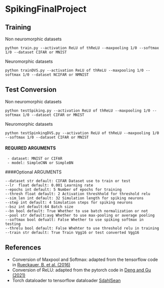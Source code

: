 # SpikingFinalProject

## Training

Non neuromorphic datasets
```
python train.py --activation ReLU of thReLU --maxpooling 1/0 --softmax 1/0 --dataset CIFAR or MNIST
```

Neuromorphic datasets
```
python trainDVS.py --activation ReLU of thReLU --maxpooling 1/0 --softmax 1/0 --dataset NCIFAR or NMNIST
```


## Test Conversion

Non neuromorphic datasets
```
python testSpiking.py --activation ReLU of thReLU --maxpooling 1/0 --softmax 1/0 --dataset CIFAR or MNIST
```

Neuromorphic datasets
```
python testSpinkingDVS.py --activation ReLU of thReLU --maxpooling 1/0 --softmax 1/0 --dataset CIFAR or MNIST
```


#### REQUIRED ARGUMENTS
```
 - dataset: MNIST or CIFAR 
 - model: SimpleCNN or SimpleBN
```


####Optional ARGUMENTS
```
--dataset str default: CIFAR Dataset use to train or test
--lr  float default: 0.001 Learning rate
--epochs int default: 5 Number of epochs for training
--thresh float default: 2 Activation threshhold for threshold relu
--sim_len int default: 32 Simulation length for spiking neurons
--step int default: 4 Simulation steps for spiking neurons
--bsz int default:64 Batch size
--bn bool default: True Whether to use batch normalization or not
--pool str default:avg Whether to use max-pooling or average pooling 
--softmax bool defualt: False Whether to use spiking softmax in testing
--threlu bool default: False Whehter to use threshold relu in training
--train str default: True Train Vgg16 or test converted Vgg16

```
## References

* Conversion of Maxpool and Softmax: adapted from the tensorflow code in [Rueckauer, B. et al. (2016)](https://github.com/NeuromorphicProcessorProject/snn_toolbox)
* Conversion of ReLU: adapted from the pytorch code in [Deng and Gu (2021)](https://github.com/Jackn0/snn_optimal_conversion_pipeline)
* Torch dataloader to tensorflow dataloader [SdahlSean](https://github.com/SdahlSean/PytorchDataloaderForTensorflow)


